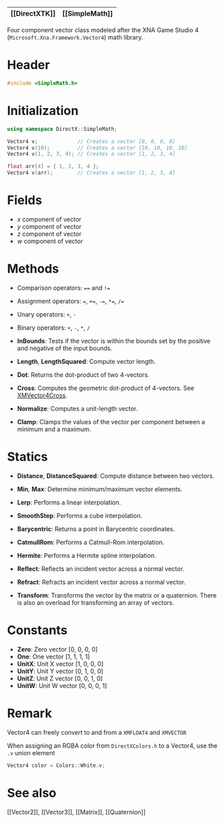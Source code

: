 |[[DirectXTK]]|[[SimpleMath]]|
|---|---|

Four component vector class modeled after the XNA Game Studio 4 (``Microsoft.Xna.Framework.Vector4``) math library.

# Header
```cpp
#include <SimpleMath.h>
```

# Initialization

```cpp
using namespace DirectX::SimpleMath;

Vector4 v;             // Creates a vector [0, 0, 0, 0]
Vector4 v(10);         // Creates a vector [10, 10, 10, 10]
Vector4 v(1, 2, 3, 4); // Creates a vector [1, 2, 3, 4]

float arr[4] = { 1, 2, 3, 4 };
Vector4 v(arr);        // Creates a vector [1, 2, 3, 4]
```

# Fields
* *x* component of vector
* *y* component of vector
* *z* component of vector
* *w* component of vector

# Methods
* Comparison operators: ``==`` and ``!=``
* Assignment operators: ``=``, ``+=``, ``-=``, ``*=``, ``/=``
* Unary operators: ``+``, ``-``
* Binary operators: ``+``, ``-``, ``*``, ``/``

* **InBounds**: Tests if the vector is within the bounds set by the positive and negative of the input bounds.

* **Length**, **LengthSquared**: Compute vector length.

* **Dot**: Returns the dot-product of two 4-vectors.

* **Cross**: Computes the geometric dot-product of 4-vectors. See [XMVector4Cross](https://docs.microsoft.com/en-us/windows/win32/api/directxmath/nf-directxmath-xmvector4cross).

* **Normalize**: Computes a unit-length vector.

* **Clamp**: Clamps the values of the vector per component between a minimum and a maximum.

# Statics
* **Distance**, **DistanceSquared**: Compute distance between two vectors.

* **Min**, **Max**: Determine minimum/maximum vector elements.

* **Lerp**: Performs a linear interpolation.
* **SmoothStep**: Performs a cube interpolation.
* **Barycentric**: Returns a point in Barycentric coordinates.
* **CatmullRom**: Performs a Catmull-Rom interpolation.
* **Hermite**: Performs a Hermite spline interpolation.

* **Reflect**: Reflects an incident vector across a normal vector.
* **Refract**: Refracts an incident vector across a normal vector.

* **Transform**: Transforms the vector by the matrix or a quaternion. There is also an overload for transforming an array of vectors.

# Constants

* **Zero**: Zero vector [0, 0, 0, 0]
* **One**: One vector [1, 1, 1, 1]
* **UnitX**: Unit X vector [1, 0, 0, 0]
* **UnitY**: Unit Y vector [0, 1, 0, 0]
* **UnitZ**: Unit Z vector [0, 0, 1, 0]
* **UnitW**: Unit W vector [0, 0, 0, 1]

# Remark
Vector4 can freely convert to and from a ``XMFLOAT4`` and ``XMVECTOR``

When assigning an RGBA color from ``DirectXColors.h`` to a Vector4, use the ``.v`` union element

```cpp
Vector4 color = Colors::White.v;
```

# See also

[[Vector2]], [[Vector3]], [[Matrix]], [[Quaternion]]
